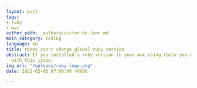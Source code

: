 ```yaml
---
layout: post
tags:
- ruby
- mac
author_path: _authors/victor-de-leon.md
main_category: coding
language: en
title: rbenv can't change global ruby version
abstract: If you installed a ruby version in your mac using rbenv you may encounter
  with this issue.
img_url: "/uploads/ruby-logo.png"
date: 2021-02-06 07:00:00 +0000

---
```

